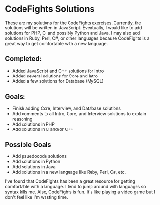 # CodeFights Solutions

These are my solutions for the CodeFights exercises. Currently, the solutions will be written in JavaScript. Eventually, I would like to add solutions for PHP, C, and possibly Python and Java. I may also add solutions in Ruby, Perl, C#, or other languages because CodeFights is a great way to get comfortable with a new language.

## Completed:
 - Added JavaScript and C++ solutions for Intro
 - Added several solutions for Core and Intro
 - Added a few solutions for Database (MySQL)

## Goals:
 - Finish adding Core, Interview, and Database solutions
 - Add comments to all Intro, Core, and Interview solutions to explain reasoning
 - Add solutions in PHP
 - Add solutions in C and/or C++
 
 ## Possible Goals
 - Add psuedocode solutions
 - Add solutions in Python
 - Add solutions in Java
 - Add solutions in a new language like Ruby, Perl, C#, etc.
 
I've found that CodeFights has been a great resource for getting comfortable with a language. I tend to jump around with languages so syntax kills me. Also, CodeFights is fun. It's like playing a video game but I don't feel like I'm wasting time.
